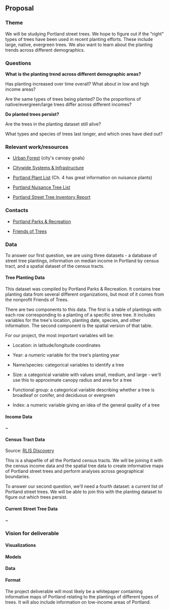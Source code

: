## Proposal

### Theme

We will be studying Portland street trees.  We hope to figure out if the "right" types of trees have been used in recent planting efforts.  These include large, native, evergreen trees.  We also want to learn about the planting trends across different demographics.

### Questions

**What is the planting trend across different demographic areas?**

Has planting increased over time overall?  What about in low and high income areas?

Are the same types of trees being planted?  Do the proportions of native/evergreen/large trees differ across different incomes?

**Do planted trees persist?**

Are the trees in the planting dataset still alive?

What types and species of trees last longer, and which ones have died out?

### Relevant work/resources

* [Urban Forest](https://www.portlandonline.com/portlandplan/?a=288088&c=52254) (city's canopy goals)

* [Citywide Systems & Infrastructure](https://www.portlandonline.com/portlandplan/index.cfm?c=52254&a=288093)

* [Portland Plant List](https://www.portlandoregon.gov/citycode/article/322280) (Ch. 4 has great information on nuisance plants)

* [Portland Nuisance Tree List](https://www.portlandoregon.gov/trees/article/514066)

* [Portland Street Tree Inventory Report](https://www.portlandoregon.gov/parks/article/638773)

### Contacts

* [Portland Parks & Recreation](https://www.portlandoregon.gov/parks/)

* [Friends of Trees](https://friendsoftrees.org/)

### Data

To answer our first question, we are using three datasets - a database of street tree plantings, information on median income in Portland by census tract, and a spatial dataset of the census tracts.

#### Tree Planting Data

This dataset was compiled by Portland Parks & Recreation. It contains tree planting data from several different organizations, but most of it comes from the nonprofit Friends of Trees. 

There are two components to this data.  The first is a table of plantings with each row corresponding to a planting of a specific stree tree.  It includes variables for the tree's location, planting date, species, and other information.  The second component is the spatial version of that table.

For our project, the most important variables will be:

* Location: in latitude/longitude coordinates

* Year: a numeric variable for the tree's planting year

* Name/species: categorical variables to identify a tree

* Size: a categorical variable with values small, medium, and large - we'll use this to approximate canopy radius and area for a tree

* Functional group: a categorical variable describing whether a tree is broadleaf or conifer, and deciduous or evergreen

* Index: a numeric variable giving an idea of the general quality of a tree

#### Income Data

~

#### Census Tract Data

Source: [RLIS Discovery](http://rlisdiscovery.oregonmetro.gov/?action=viewDetail&layerID=2588)

This is a shapefile of all the Portland census tracts.  We will be joining it with the census income data and the spatial tree data to create informative maps of Portland street trees and perform analyses across geographical boundaries.

To answer our second question, we'll need a fourth dataset: a current list of Portland street trees.  We will be able to join this with the planting dataset to figure out which trees persist.

#### Current Street Tree Data

~

### Vision for deliverable

#### Visualizations
#### Models
#### Data
#### Format

The project deliverable will most likely be a whitepaper containing informative maps of Portland relating to the plantings of different types of trees.  It will also include information on low-income areas of Portland.
